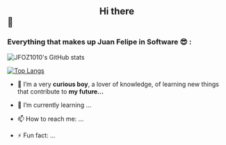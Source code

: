 ## <center> Hi there </center> 👋 

### Everything that makes up Juan Felipe in Software 😎 : 

![JFOZ1010's GitHub stats](https://github-readme-stats.vercel.app/api?username=JFOZ1010&theme=codeSTACKr&show_icons=true)

[![Top Langs](https://github-readme-stats.vercel.app/api/top-langs/?username=JFOZ1010&layout=compact)](https://github.com/JFOZ1010/github-readme-stats)

- 🔭 I’m a very **curious boy**, a lover of knowledge, of learning new things that contribute to **my future...**
- 🌱 I’m currently learning ...
- 📫 How to reach me: ...

- ⚡ Fun fact: ...


